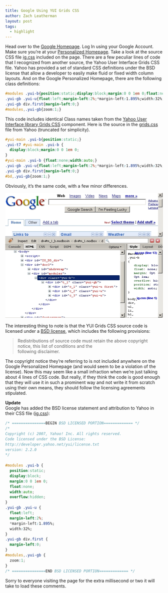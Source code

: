 ```yaml
---
title: Google Using YUI Grids CSS
author: Zach Leatherman
layout: post
tags:
  - highlight
---
```


Head over to the [Google Homepage][1]. Log In using your Google Account. Make sure you’re at your [Personalized Homepage][1]. Take a look at the source CSS file [ig.css][2] included on the page. There are a few peculiar lines of code that I recognized from another source, the Yahoo User Interface Grids CSS file. Yahoo has provided a set of standard CSS definitions under the BSD license that allow a developer to easily make fluid or fixed width column layouts. And on the Google Personalized Homepage, there are the following class definitions:

 [1]: http://www.google.com/ig?hl=en
 [2]: http://www.google.com/ig/f/tB22vfBbv0g/ig.css

``` css
#modules .yui-b{position:static;display:block;margin:0 0 1em 0;float:none;width:auto;overflow:hidden;}
.yui-gb .yui-u{float:left;margin-left:2%;*margin-left:1.895%;width:32%;}
.yui-gb div.first{margin-left:0;}
#modules,.yui-gb{zoom:1;}
```

This code includes identical Class names taken from the [Yahoo User Interface library Grids CSS][3] component. Here is the source in the [grids.css][4] file from Yahoo (truncated for simplicity).

 [3]: http://developer.yahoo.com/yui/grids/
 [4]: http://yui.yahooapis.com/2.2.0/build/grids/grids-min.css

``` css
#yui-main .yui-b{position:static;}
.yui-t7 #yui-main .yui-b {
  display:block;margin:0 0 1em 0;
}
#yui-main .yui-b {float:none;width:auto;}
.yui-gb .yui-u{float:left;margin-left:2%;*margin-left:1.895%;width:32%;}
.yui-gb div.first{margin-left:0;}
#bd,.yui-gb{zoom:1;}
```

Obviously, it’s the same code, with a few minor differences.

![Screenshot proof][5]

 [5]: /web/wp-content/uploads/2007/04/yuigrids-google1.jpg

The interesting thing to note is that the YUI Grids CSS source code is licensed under a [BSD license][6], which includes the following provisions:

 [6]: http://developer.yahoo.com/yui/license.html

> Redistributions of source code must retain the above copyright notice, this list of conditions and the  
> following disclaimer.

The copyright notice they’re referring to is not included anywhere on the Google Personalized Homepage (and would seem to be a violation of the license). Now this may seem like a small infraction when we’re just talking about 4 lines of CSS code. But really, if they think the code is good enough that they will use it in such a prominent way and not write it from scratch using their own means, they should follow the licensing agreements stipulated.

**Update**  
Google has added the BSD license statement and attribution to Yahoo in their CSS file ([ig.css][2]):

``` css
/* ===============BEGIN BSD LICENSED PORTION============= */
/*
Copyright (c) 2007, Yahoo! Inc. All rights reserved.
Code licensed under the BSD License:
http://developer.yahoo.net/yui/license.txt
version: 2.2.0
*/
 
#modules .yui-b {
  position:static;
  display:block;
  margin:0 0 1em 0;
  float:none;
  width:auto;
  overflow:hidden;
}
.yui-gb .yui-u {
  float:left;
  margin-left:2%;
  *margin-left:1.895%;
  width:32%;
}
.yui-gb div.first {
  margin-left:0;
}
#modules,.yui-gb {
  zoom:1;
}
/* ===============END BSD LICENSED PORTION============= */
```

Sorry to everyone visiting the page for the extra millisecond or two it will take to load these comments.
